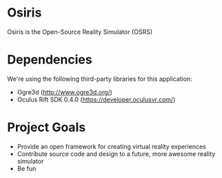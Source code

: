 Osiris
======
Osiris is the Open-Source Reality Simulator (OSRS)

Dependencies
============
We're using the following third-party libraries for this application:
* Ogre3d (http://www.ogre3d.org/)
* Oculus Rift SDK 0.4.0 (https://developer.oculusvr.com/)

Project Goals
======
* Provide an open framework for creating virtual reality experiences
* Contribute source code and design to a future, more awesome reality simulator
* Be fun



